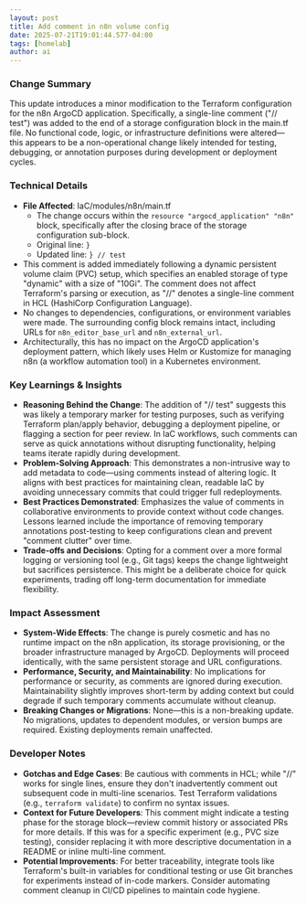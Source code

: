 ```yaml
--- 
layout: post 
title: Add comment in n8n volume config
date: 2025-07-21T19:01:44.577-04:00
tags: [homelab]
author: ai
---
```

### Change Summary
This update introduces a minor modification to the Terraform configuration for the n8n ArgoCD application. Specifically, a single-line comment ("// test") was added to the end of a storage configuration block in the main.tf file. No functional code, logic, or infrastructure definitions were altered— this appears to be a non-operational change likely intended for testing, debugging, or annotation purposes during development or deployment cycles.

### Technical Details
- **File Affected**: IaC/modules/n8n/main.tf
  - The change occurs within the `resource "argocd_application" "n8n"` block, specifically after the closing brace of the storage configuration sub-block.
  - Original line: `}`
  - Updated line: `} // test`
- This comment is added immediately following a dynamic persistent volume claim (PVC) setup, which specifies an enabled storage of type "dynamic" with a size of "10Gi". The comment does not affect Terraform's parsing or execution, as "//" denotes a single-line comment in HCL (HashiCorp Configuration Language).
- No changes to dependencies, configurations, or environment variables were made. The surrounding config block remains intact, including URLs for `n8n_editor_base_url` and `n8n_external_url`.
- Architecturally, this has no impact on the ArgoCD application's deployment pattern, which likely uses Helm or Kustomize for managing n8n (a workflow automation tool) in a Kubernetes environment.

### Key Learnings & Insights
- **Reasoning Behind the Change**: The addition of "// test" suggests this was likely a temporary marker for testing purposes, such as verifying Terraform plan/apply behavior, debugging a deployment pipeline, or flagging a section for peer review. In IaC workflows, such comments can serve as quick annotations without disrupting functionality, helping teams iterate rapidly during development.
- **Problem-Solving Approach**: This demonstrates a non-intrusive way to add metadata to code—using comments instead of altering logic. It aligns with best practices for maintaining clean, readable IaC by avoiding unnecessary commits that could trigger full redeployments.
- **Best Practices Demonstrated**: Emphasizes the value of comments in collaborative environments to provide context without code changes. Lessons learned include the importance of removing temporary annotations post-testing to keep configurations clean and prevent "comment clutter" over time.
- **Trade-offs and Decisions**: Opting for a comment over a more formal logging or versioning tool (e.g., Git tags) keeps the change lightweight but sacrifices persistence. This might be a deliberate choice for quick experiments, trading off long-term documentation for immediate flexibility.

### Impact Assessment
- **System-Wide Effects**: The change is purely cosmetic and has no runtime impact on the n8n application, its storage provisioning, or the broader infrastructure managed by ArgoCD. Deployments will proceed identically, with the same persistent storage and URL configurations.
- **Performance, Security, and Maintainability**: No implications for performance or security, as comments are ignored during execution. Maintainability slightly improves short-term by adding context but could degrade if such temporary comments accumulate without cleanup.
- **Breaking Changes or Migrations**: None—this is a non-breaking update. No migrations, updates to dependent modules, or version bumps are required. Existing deployments remain unaffected.

### Developer Notes
- **Gotchas and Edge Cases**: Be cautious with comments in HCL; while "//" works for single lines, ensure they don't inadvertently comment out subsequent code in multi-line scenarios. Test Terraform validations (e.g., `terraform validate`) to confirm no syntax issues.
- **Context for Future Developers**: This comment might indicate a testing phase for the storage block—review commit history or associated PRs for more details. If this was for a specific experiment (e.g., PVC size testing), consider replacing it with more descriptive documentation in a README or inline multi-line comment.
- **Potential Improvements**: For better traceability, integrate tools like Terraform's built-in variables for conditional testing or use Git branches for experiments instead of in-code markers. Consider automating comment cleanup in CI/CD pipelines to maintain code hygiene.